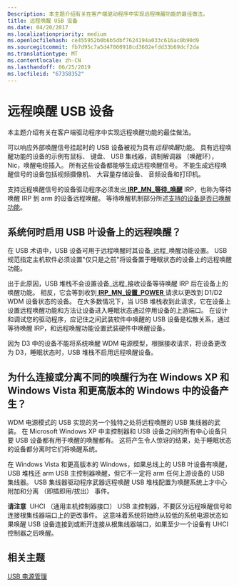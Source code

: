 ```yaml
---
Description: 本主题介绍有关在客户端驱动程序中实现远程唤醒功能的最佳做法。
title: 远程唤醒 USB 设备
ms.date: 04/20/2017
ms.localizationpriority: medium
ms.openlocfilehash: ce455952b0b6b5dbf7624194a033c616ac0b90d9
ms.sourcegitcommit: fb7d95c7a5d47860918cd3602efdd33b69dcf2da
ms.translationtype: MT
ms.contentlocale: zh-CN
ms.lasthandoff: 06/25/2019
ms.locfileid: "67358352"
---
```

# <a name="remote-wakeup-of-usb-devices"></a>远程唤醒 USB 设备


本主题介绍有关在客户端驱动程序中实现远程唤醒功能的最佳做法。

可以响应外部唤醒信号挂起时的 USB 设备被视为具有*远程唤醒*功能。 具有远程唤醒功能的设备的示例有鼠标、 键盘、 USB 集线器，调制解调器 （唤醒环），Nic，唤醒电缆插入。 所有这些设备都能够生成远程唤醒信号。 不能生成远程唤醒信号的设备包括视频摄像机、 大容量存储设备、 音频设备和打印机。

支持远程唤醒信号的设备驱动程序必须发出[ **IRP\_MN\_等待\_唤醒**](https://docs.microsoft.com/windows-hardware/drivers/kernel/irp-mn-wait-wake) IRP，也称为等待唤醒 IRP 到 arm 的设备远程唤醒。 等待唤醒机制部分所述[支持的设备是否已唤醒功能](https://docs.microsoft.com/windows-hardware/drivers/kernel/supporting-devices-that-have-wake-up-capabilities)。

## <a name="when-does-the-system-enable-remote-wakeup-on-a-usb-leaf-device"></a>系统何时启用 USB 叶设备上的远程唤醒？


在 USB 术语中，USB 设备可用于远程唤醒时其设备\_远程\_唤醒功能设置。 USB 规范指定主机软件必须设置"仅只是之前"将设备置于睡眠状态的设备上的远程唤醒功能。

出于此原因，USB 堆栈不会设置设备\_远程\_接收设备等待唤醒 IRP 后在设备上的唤醒功能。 相反，它会等到收到[ **IRP\_MN\_设置\_POWER** ](https://docs.microsoft.com/windows-hardware/drivers/kernel/irp-mn-set-power)请求以更改到 D1/D2 WDM 设备状态的设备。 在大多数情况下，当 USB 堆栈收到此请求，它在设备上设置远程唤醒功能和方法让设备进入睡眠状态通过停用设备的上游端口。 在设计和调试您的驱动程序，应记住之间武装软件中唤醒的 USB 设备是松散关系，通过等待唤醒 IRP，和远程唤醒功能设置武装硬件中唤醒设备。

因为 D3 中的设备不能将系统唤醒 WDM 电源模型，根据接收请求，将设备更改为 D3，睡眠状态时，USB 堆栈不启用远程唤醒设备。

## <a name="why-does-attaching-or-detaching-my-device-produce-a-different-wakeup-behavior-in-windows-xp-and-windows-vista-and-later-versions-of-windows"></a>为什么连接或分离不同的唤醒行为在 Windows XP 和 Windows Vista 和更高版本的 Windows 中的设备产生？


WDM 电源模式的 USB 实现的另一个独特之处将远程唤醒的 USB 集线器的武装。 在 Microsoft Windows XP 中主控制器和 USB 设备之间的所有中心设备只要 USB 设备都有用于唤醒的唤醒都有。 这将产生令人惊讶的结果，处于睡眠状态的设备都分离时它们将唤醒系统。

在 Windows Vista 和更高版本的 Windows，如果总线上的 USB 叶设备有唤醒，USB 堆栈还 arm USB 主控制器唤醒，但它不一定将 arm 任何上游设备的 USB 集线器。 USB 集线器驱动程序武器远程唤醒 USB 堆栈配置为唤醒系统上才中心附加和分离 （即插即用/拔出） 事件。

**请注意**  UHCI （通用主机控制器接口） USB 主控制器，不要区分远程唤醒信号和连接根集线器端口上的更改事件。 这意味着系统将始终从较低的系统电源状态如果唤醒 USB 设备连接到或断开连接从根集线器端口，如果至少一个设备有 UHCI 控制器之后唤醒。

 

## <a name="related-topics"></a>相关主题
[USB 电源管理](usb-power-management.md)  



